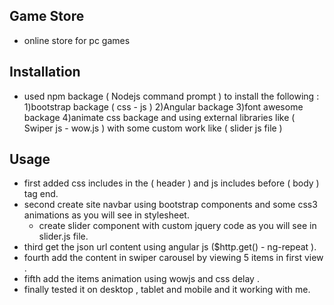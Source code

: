 
## Game Store
- online store for pc games
## Installation
- used npm backage ( Nodejs command prompt )  to install the following :
1)bootstrap backage ( css - js )
2)Angular backage
3)font awesome backage
4)animate css backage
and using external libraries like ( Swiper js - wow.js ) with some custom work like ( slider js file )
## Usage
- first added css includes in the ( header ) and js includes before ( body ) tag end.
- second create site navbar using bootstrap components and some css3 animations as you will see in stylesheet.
	- create slider component with custom jquery code as you will see in slider.js file.
- third get the json url content using angular js ($http.get() - ng-repeat ).
- fourth add the content in swiper carousel by viewing 5 items in first view .
- fifth add the items animation using wowjs and css delay .
- finally tested it on desktop , tablet and mobile and it working with me.


